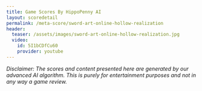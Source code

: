 ```yaml
---
title: Game Scores By HippoPenny AI
layout: scoredetail
permalink: /meta-score/sword-art-online-hollow-realization
header:
  teaser: /assets/images/sword-art-online-hollow-realization.jpg
  video:
    id: 5I1bCDfCu60
    provider: youtube
---
```

*Disclaimer: The scores and content presented here are generated by our advanced AI algorithm. This is purely for entertainment purposes and not in any way a game review.*
